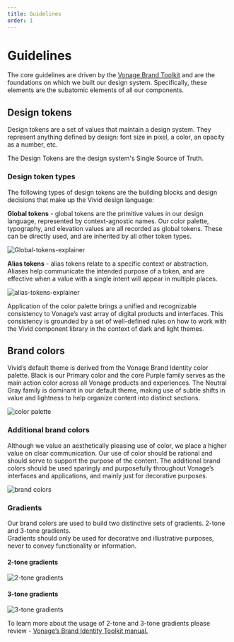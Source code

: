 ```yaml
---
title: Guidelines
order: 1
---
```


# Guidelines

The core guidelines are driven by the [Vonage Brand Toolkit](https://drive.google.com/file/d/1zPE5qIJys_KyjpWNAfsW9tmHc3iXEOMl/view) and are the foundations on which we built our design system. Specifically, these elements are the subatomic elements of all our components.

## Design tokens

Design tokens are a set of values that maintain a design system.
They represent anything defined by design: font size in pixel, a color, an opacity as a number, etc.

The Design Tokens are the design system's Single Source of Truth.

### Design token types

The following types of design tokens are the building blocks and design decisions that make up the Vivid design language:

**Global tokens** - global tokens are the primitive values in our design language, represented by context-agnostic names. Our color palette, typography, and elevation values are all recorded as global tokens. These can be directly used, and are inherited by all other token types.

![Global-tokens-explainer](https://user-images.githubusercontent.com/106529909/185866434-34566931-4f35-49cc-a535-5690414ea5a2.png)

**Alias tokens** - alias tokens relate to a specific context or abstraction. Aliases help communicate the intended purpose of a token, and are effective when a value with a single intent will appear in multiple places.

![alias-tokens-explainer](https://user-images.githubusercontent.com/106529909/185866411-98c26728-8bec-4836-a440-a76469edd25d.png)

Application of the color palette brings a unified and recognizable consistency to Vonage’s vast array of digital products and interfaces. This consistency is grounded by a set of well-defined rules on how to work with the Vivid component library in the context of dark and light themes.

## Brand colors

Vivid’s default theme is derived from the Vonage Brand Identity color palette. Black is our Primary color and the core Purple family serves as the main action color across all Vonage products and experiences. The Neutral Gray family is dominant in our default theme, making use of subtle shifts in value and lightness to help organize content into distinct sections.

![color palette](https://user-images.githubusercontent.com/106529909/188305811-6f80d634-cc3d-4dc4-84ab-51949fbdc5dc.png)

### Additional brand colors

Although we value an aesthetically pleasing use of color, we place a higher value on clear communication. Our use of color should be rational and should serve to support the purpose of the content. The additional brand colors should be used sparingly and purposefully throughout Vonage’s interfaces and applications, and mainly just for decorative purposes.

![brand colors](https://user-images.githubusercontent.com/106529909/188305830-ab6f12ac-60c5-4844-890c-a7954165c701.png)

### Gradients

Our brand colors are used to build two distinctive sets of gradients. 2-tone and 3-tone gradients.  
Gradients should only be used for decorative and illustrative purposes, never to convey functionality or information.

#### 2-tone gradients

![2-tone gradients](https://user-images.githubusercontent.com/106529909/188305849-ca5c783a-a983-45f0-840f-ef89c229989f.png)

#### 3-tone gradients

![3-tone gradients](https://user-images.githubusercontent.com/106529909/188305853-ebe7477f-e43b-4423-a0fe-485851c6bf18.png)

To learn more about the usage of 2-tone and 3-tone gradients please review -
[Vonage’s Brand Identity Toolkit manual.](https://drive.google.com/file/d/1zPE5qIJys_KyjpWNAfsW9tmHc3iXEOMl/view)
